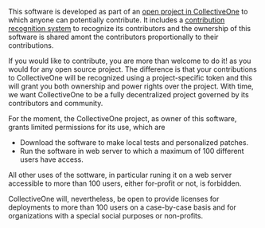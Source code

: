 This software is developed as part of an [open project in CollectiveOne](http://www.collectiveone.org/#/app/inits/ac119496-5e3e-1db5-815e-3f192a890001) to which anyone can potentially contribute. It includes a [contribution recognition system](http://www.collectiveone.org/#/app/inits/ac119496-5e3e-1db5-815e-3f192a890001/people) to recognize its contributors and the ownership of this software is shared amont the contributors proportionally to their contributions.

If you would like to contribute, you are more than welcome to do it! as you would for any open source project. The difference is that your contributions to CollectiveOne will be recognized using a project-specific token and this will grant you both ownership and power rights over the project. With time, we want CollectiveOne to be a fully decentralized project governed by its contributors and community.

For the moment, the CollectiveOne project, as owner of this software, grants limited permissions for its use, which are
- Download the software to make local tests and personalized patches.
- Run the software in web server to which a maximum of 100 different users have access.

All other uses of the sottware, in particular runing it on a web server accessible to more than 100 users, either for-profit or not, is forbidden.

CollectiveOne will, nevertheless, be open to provide licenses for deployments to more than 100 users on a case-by-case basis and for organizations with a special social purposes or non-profits.
